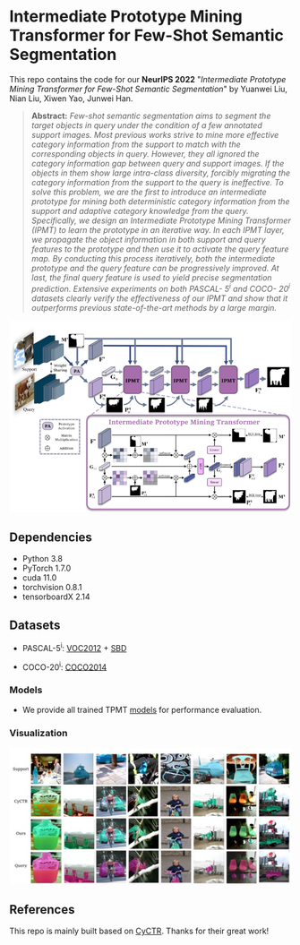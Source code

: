 # Intermediate Prototype Mining Transformer for Few-Shot Semantic Segmentation
This repo contains the code for our **NeurIPS 2022** "*Intermediate Prototype Mining Transformer for Few-Shot Semantic Segmentation*" by Yuanwei Liu, Nian Liu, Xiwen Yao, Junwei Han.

> **Abstract:** *Few-shot semantic segmentation aims to segment the target objects in query under the condition of a few annotated support images. Most previous works strive to mine more effective category information from the support to match with the corresponding objects in query. However, they all ignored the category information gap between query and support images. If the objects in them show large intra-class diversity, forcibly migrating the category information from the support to the query is ineffective. To solve this problem, we are the first to introduce an intermediate prototype for mining both deterministic category information from the support and adaptive category knowledge from the query. Specifically, we design an Intermediate Prototype Mining Transformer (IPMT) to learn the prototype in an iterative way. In each IPMT layer, we propagate the object information in both support and query features to the prototype and then use it to activate the query feature map. By conducting this process iteratively, both the intermediate prototype and the query feature can be progressively improved. At last, the final query feature is used to yield precise segmentation prediction. Extensive experiments on both PASCAL- 5<sup>i</sup> and COCO- 20<sup>i</sup> datasets clearly verify the effectiveness of our IPMT and show that it outperforms previous state-of-the-art methods by a large margin.*

<p align="middle">
  <img src="figure/flowchat.jpg">
</p>

## Dependencies

- Python 3.8
- PyTorch 1.7.0
- cuda 11.0
- torchvision 0.8.1
- tensorboardX 2.14

## Datasets

- PASCAL-5<sup>i</sup>:  [VOC2012](http://host.robots.ox.ac.uk/pascal/VOC/voc2012/) + [SBD](http://home.bharathh.info/pubs/codes/SBD/download.html)

- COCO-20<sup>i</sup>:  [COCO2014](https://cocodataset.org/#download)

### Models

- We provide all trained TPMT [models](https://drive.google.com/drive/folders/1qgxKQSQvGOqLqAdzGmnyHuaBUxpesJNE?usp=sharing) for performance evaluation.

### Visualization

<p align="middle">
    <img src="figure/visualization.jpg">
</p>

## References

This repo is mainly built based on [CyCTR](https://github.com/GengDavid/CyCTR). Thanks for their great work!
